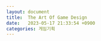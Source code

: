 ```yaml
---
layout: document
title:  The Art Of Game Design
date:   2023-05-17 21:33:54 +0900
categories: 게임기획
---
```

